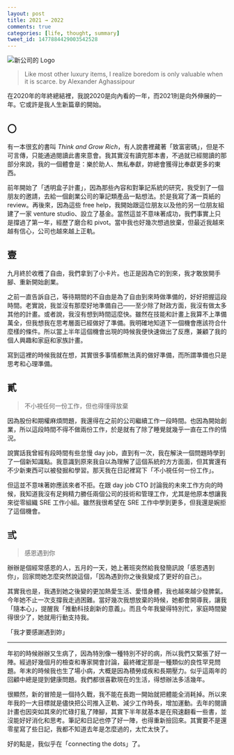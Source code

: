 ```yaml
---
layout: post
title: 2021 ⇝ 2022
comments: true
categories: [life, thought, summary]
tweet_id: 1477884429003542528
---
```


![新公司的 Logo](https://user-images.githubusercontent.com/480759/147903015-3ba334c7-1623-48b4-b323-5294b6d4c507.png)

> Like most other luxury items, I realize boredom is only valuable when it is scarce.
> by Alexander Aghassipour


在2020年的年終總結裡，我說2020是向內看的一年，而2021則是向外伸展的一年。它或許是我人生新篇章的開始。

## 〇

有一本很玄的書叫 *Think and Grow Rich*，有人說書裡藏著「致富密碼」，但是不可言傳，只能通過閱讀此書來意會。我其實沒有讀完那本書，不過就已經閱讀的那部分來說，我的一個體會是：樂於助人、無私奉獻，妳總會獲得比奉獻更多的東西。

前年開始了「透明盒子計畫」，因為那些內容和對筆記系統的研究，我受到了一個朋友的邀請，去給一個創業公司的筆記類產品一點想法。於是我寫了滿一頁紙的 review。再後來，因為這些 free help，我開始跟這位朋友以及他的另一位朋友組建了一家 venture studio、設立了基金。當然這並不意味著成功，我們事實上只是撐過了第一年，經歷了磨合和 pivot。當中我也好幾次想過放棄，但最近我越來越有信心，公司也越來越上正軌。

## 壹

九月終於收穫了自由，我們拿到了小卡片。也正是因為它的到來，我才敢放開手腳、重新開始創業。

之前一直告訴自己，等待期間的不自由是為了自由到來時做準備的，好好把握這段時間。老實說，我並沒有那麼好地準備自己——至少除了財政方面，我沒有做太多其他的計畫。或者說，我沒有想到時間這麼快。雖然在技能和計畫上我算不上準備萬全，但我想我在思考層面已經做好了準備。我明確地知道下一個機會應該符合什麼樣的條件。所以當上半年這個機會出現的時候我便快速做出了反應，兼顧了我的個人興趣和家庭和家族計畫。

寫到這裡的時候我就在想，其實很多事情都無法真的做好準備，而所謂準備也只是思考和心理準備。

## 貳

> 不小視任何一份工作，但也得懂得放棄

因為股份和期權麻煩問題，我還得在之前的公司繼續工作一段時間。也因為開始創業，所以這段時間不得不做兩份工作，於是就有了除了睡覺就幾乎一直在工作的情況。

說實話我曾經有段時間有些怠慢 day job，直到有一次，我在解決一個問題時學到了一個新知識點。我意識到原來我自以為理解了這個系統的方方面面，但其實還有不少新東西可以被發掘和學習。那天我在日記裡寫下「不小視任何一份工作」。

但這並不意味著妳應該來者不拒。在跟 day job CTO 討論我的未來工作方向的時候，我知道我沒有足夠精力勝任兩個公司的技術和管理工作，尤其是他原本想讓我來從零組織 SRE 工作小組。雖然我很希望在 SRE 工作中學到更多，但我還是婉拒了這個機會。

## 弎

> 感恩遇到你

辦辦是個經常感恩的人，五月的一天，她上著班突然給我發簡訊說「感恩遇到你」，回家問她怎麼突然說這個，「因為遇到你之後我變成了更好的自己」。

其實我也是，我遇到她之後變的更加熱愛生活、愛惜身體，我也越來越少發脾氣。今年她不止一次支撐我走過困難。當好幾次我想放棄的時候，她都會開導我，讓我「隨本心」，提醒我「推動科技創新的意義」。而且今年我變得特別忙，家庭時間變得很少了，她就用行動支持我。

「我才要感謝遇到妳」

---

年初的時候辦辦又生病了，因為特別像一種特別不好的病，所以我們又緊張了好一陣。經過好幾個月的檢查和專家開會討論，最終確定那是一種類似的良性罕見問題。年末的時候我也生了場小病，大概是因為積勞成疾和長期壓力。似乎這兩年的回顧中總是提到健康問題。我們都很喜歡現在的生活，得想辦法多活幾年。

很顯然，新的冒險是一個持久戰，我不能在長跑一開始就把體能全消耗掉。所以來年我的一大目標就是儘快把公司推入正軌、減少工作時長，增加運動。去年的閱讀計畫也因突如其來的忙碌打亂了陣腳，其實下半年就基本是在飛速翻看一些書，並沒能好好消化和思考。筆記和日記也停了好一陣，也得重新撿回來。其實要不是還零星寫了些日記，我都不知道去年是怎麼過的，太忙太快了。

好的點是，我似乎在「connecting the dots」了。

